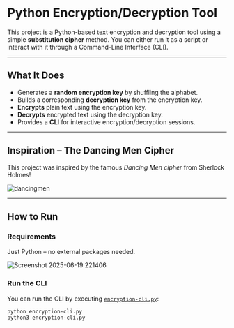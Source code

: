 # Python Encryption/Decryption Tool

This project is a Python-based text encryption and decryption tool using a simple **substitution cipher** method. You can either run it as a script or interact with it through a Command-Line Interface (CLI).

---

## What It Does

- Generates a **random encryption key** by shuffling the alphabet.
- Builds a corresponding **decryption key** from the encryption key.
- **Encrypts** plain text using the encryption key.
- **Decrypts** encrypted text using the decryption key.
- Provides a **CLI** for interactive encryption/decryption sessions.

---

## Inspiration – The Dancing Men Cipher

This project was inspired by the famous *Dancing Men cipher* from Sherlock Holmes!

![dancingmen](https://github.com/user-attachments/assets/6012ee48-bdee-4f02-8cfd-d3c3ce43acd5)

---

## How to Run

### Requirements

Just Python – no external packages needed.

![Screenshot 2025-06-19 221406](https://github.com/user-attachments/assets/aa3fd81c-19c8-424c-88a9-14e74c339eb8)


### Run the CLI

You can run the CLI by executing [`encryption-cli.py`](encryption-cli.py):

```bash
python encryption-cli.py
python3 encryption-cli.py
